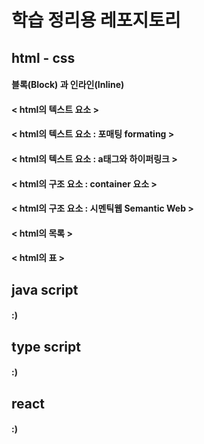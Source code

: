 # 학습 정리용 레포지토리

## html - css

#### 블록(Block) 과 인라인(Inline)

#### < html의 텍스트 요소 >

#### < html의 텍스트 요소 : 포매팅 formating >

#### < html의 텍스트 요소 : a태그와 하이퍼링크 >

#### < html의 구조 요소 : container 요소 >

#### < html의 구조 요소 : 시멘틱웹 Semantic Web >

#### < html의 목록 >

#### < html의 표 >

####

## java script

#### :)

## type script

#### :)

## react

#### :)
